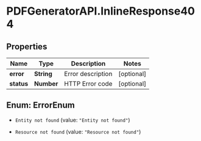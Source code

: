 # PDFGeneratorAPI.InlineResponse404

## Properties

Name | Type | Description | Notes
------------ | ------------- | ------------- | -------------
**error** | **String** | Error description | [optional] 
**status** | **Number** | HTTP Error code | [optional] 



## Enum: ErrorEnum


* `Entity not found` (value: `"Entity not found"`)

* `Resource not found` (value: `"Resource not found"`)




